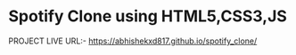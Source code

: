 # Spotify Clone using HTML5,CSS3,JS

PROJECT LIVE URL:- https://abhishekxd817.github.io/spotify_clone/

